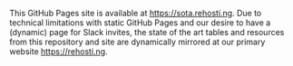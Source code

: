 This GitHub Pages site is available at https://sota.rehosti.ng. Due to technical limitations with static GitHub Pages and our desire to have a (dynamic) page for Slack invites, the state of the art tables and resources from this repository and site are dynamically mirrored at our primary website https://rehosti.ng.

